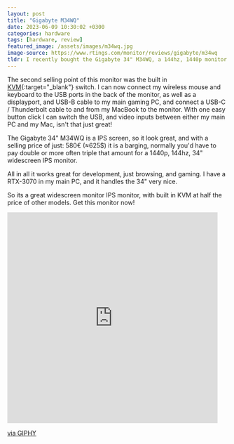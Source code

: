 ```yaml
---
layout: post
title: "Gigabyte M34WQ"
date: 2023-06-09 10:30:02 +0300
categories: hardware
tags: [hardware, review]
featured_image: /assets/images/m34wq.jpg
image-source: https://www.rtings.com/monitor/reviews/gigabyte/m34wq
tldr: I recently bought the Gigabyte 34" M34WQ, a 144hz, 1440p monitor. This monitor is huge when it comes to my tiny MacBook Pro 16" screen. The main selling point of this monitor was the non-curved wide screen. I plan on using this screen vertically to display all my code. I have a 32" curved monitor as well, and I'll be interesting to see how well they compare and work together.
---
```


The second selling point of this monitor was the built in [KVM](https://en.wikipedia.org/wiki/KVM_switch){:target="\_blank"} switch. I can now connect my wireless mouse and keyboard to the USB ports in the back of the monitor, as well as a displayport, and USB-B cable to my main gaming PC, and connect a USB-C / Thunderbolt cable to and from my MacBook to the monitor. With one easy button click I can switch the USB, and video inputs between either my main PC and my Mac, isn't that just great!

The Gigabyte 34" M34WQ is a IPS screen, so it look great, and with a selling price of just: 580€ (≈625$) it is a barging, normally you'd have to pay double or more often triple that amount for a 1440p, 144hz, 34" widescreen IPS monitor.

All in all it works great for development, just browsing, and gaming. I have a RTX-3070 in my main PC, and it handles the 34" very nice.

So its a great widescreen monitor IPS monitor, with built in KVM at half the price of other models. Get this monitor now!

<iframe src="https://giphy.com/embed/l2RdUvClCHDTvNnU2j" width="480" height="480" frameBorder="0" class="giphy-embed" allowFullScreen></iframe><p><a href="https://giphy.com/gifs/pudgypenguins-penguin-buy-penguins-l2RdUvClCHDTvNnU2j">via GIPHY</a></p>
